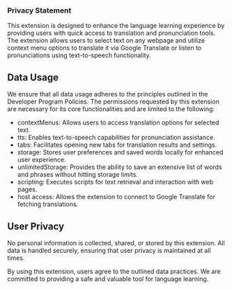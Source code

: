 ### Privacy Statement
This extension is designed to enhance the language learning experience by providing users with quick access to translation and pronunciation tools. The extension allows users to select text on any webpage and utilize context menu options to translate it via Google Translate or listen to pronunciations using text-to-speech functionality.

## Data Usage
We ensure that all data usage adheres to the principles outlined in the Developer Program Policies. The permissions requested by this extension are necessary for its core functionalities and are limited to the following:

-  contextMenus: Allows users to access translation options for selected text.
-  tts: Enables text-to-speech capabilities for pronunciation assistance.
-  tabs: Facilitates opening new tabs for translation results and settings.
-  storage: Stores user preferences and saved words locally for enhanced user experience.
-  unlimitedStorage: Provides the ability to save an extensive list of words and phrases without hitting storage limits.
-  scripting: Executes scripts for text retrieval and interaction with web pages.
-  host access: Allows the extension to connect to Google Translate for fetching translations.

## User Privacy
No personal information is collected, shared, or stored by this extension. All data is handled securely, ensuring that user privacy is maintained at all times.

By using this extension, users agree to the outlined data practices. We are committed to providing a safe and valuable tool for language learning.
